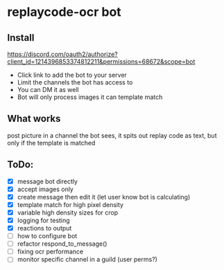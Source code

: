 # replaycode-ocr bot

## Install
https://discord.com/oauth2/authorize?client_id=1214396853374812211&permissions=68672&scope=bot

- Click link to add the bot to your server
- Limit the channels the bot has access to
- You can DM it as well
- Bot will only process images it can template match


## What works
post picture in a channel the bot sees, it spits out replay code as text, but only if the template is matched

## ToDo:
- [x] message bot directly
- [x] accept images only
- [x] create message then edit it (let user know bot is calculating)
- [x] template match for high pixel density
- [x] variable high density sizes for crop
- [x] logging for testing
- [x] reactions to output
- [ ] how to configure bot
- [ ] refactor respond_to_message()
- [ ] fixing ocr performance
- [ ] monitor specific channel in a guild (user perms?)
